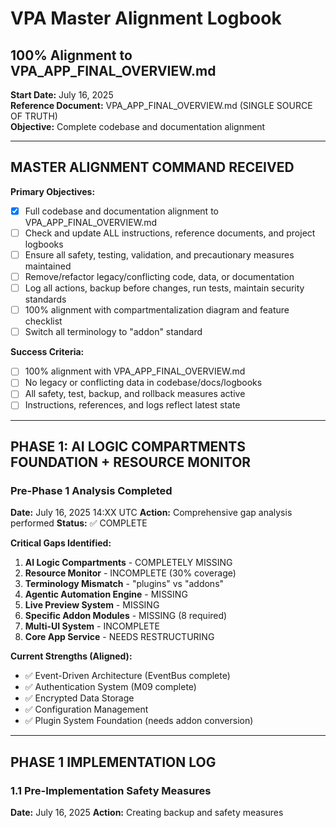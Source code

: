 # VPA Master Alignment Logbook
## 100% Alignment to VPA_APP_FINAL_OVERVIEW.md

**Start Date:** July 16, 2025  
**Reference Document:** VPA_APP_FINAL_OVERVIEW.md (SINGLE SOURCE OF TRUTH)  
**Objective:** Complete codebase and documentation alignment  

---

## MASTER ALIGNMENT COMMAND RECEIVED

**Primary Objectives:**
- [x] Full codebase and documentation alignment to VPA_APP_FINAL_OVERVIEW.md
- [ ] Check and update ALL instructions, reference documents, and project logbooks
- [ ] Ensure all safety, testing, validation, and precautionary measures maintained
- [ ] Remove/refactor legacy/conflicting code, data, or documentation
- [ ] Log all actions, backup before changes, run tests, maintain security standards
- [ ] 100% alignment with compartmentalization diagram and feature checklist
- [ ] Switch all terminology to "addon" standard

**Success Criteria:**
- [ ] 100% alignment with VPA_APP_FINAL_OVERVIEW.md
- [ ] No legacy or conflicting data in codebase/docs/logbooks
- [ ] All safety, test, backup, and rollback measures active
- [ ] Instructions, references, and logs reflect latest state

---

## PHASE 1: AI LOGIC COMPARTMENTS FOUNDATION + RESOURCE MONITOR

### Pre-Phase 1 Analysis Completed
**Date:** July 16, 2025 14:XX UTC
**Action:** Comprehensive gap analysis performed
**Status:** ✅ COMPLETE

**Critical Gaps Identified:**
1. **AI Logic Compartments** - COMPLETELY MISSING
2. **Resource Monitor** - INCOMPLETE (30% coverage)
3. **Terminology Mismatch** - "plugins" vs "addons"
4. **Agentic Automation Engine** - MISSING
5. **Live Preview System** - MISSING
6. **Specific Addon Modules** - MISSING (8 required)
7. **Multi-UI System** - INCOMPLETE
8. **Core App Service** - NEEDS RESTRUCTURING

**Current Strengths (Aligned):**
- ✅ Event-Driven Architecture (EventBus complete)
- ✅ Authentication System (M09 complete)
- ✅ Encrypted Data Storage
- ✅ Configuration Management
- ✅ Plugin System Foundation (needs addon conversion)

---

## PHASE 1 IMPLEMENTATION LOG

### 1.1 Pre-Implementation Safety Measures
**Date:** July 16, 2025
**Action:** Creating backup and safety measures

